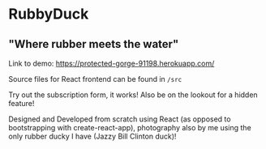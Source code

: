 # RubbyDuck

## "Where rubber meets the water"

Link to demo: https://protected-gorge-91198.herokuapp.com/

Source files for React frontend can be found in `/src`

Try out the subscription form, it works!  Also be on the lookout for a hidden feature!

Designed and Developed from scratch using React (as opposed to bootstrapping with create-react-app), photography also by me using the only rubber ducky I have (Jazzy Bill Clinton duck)! 

